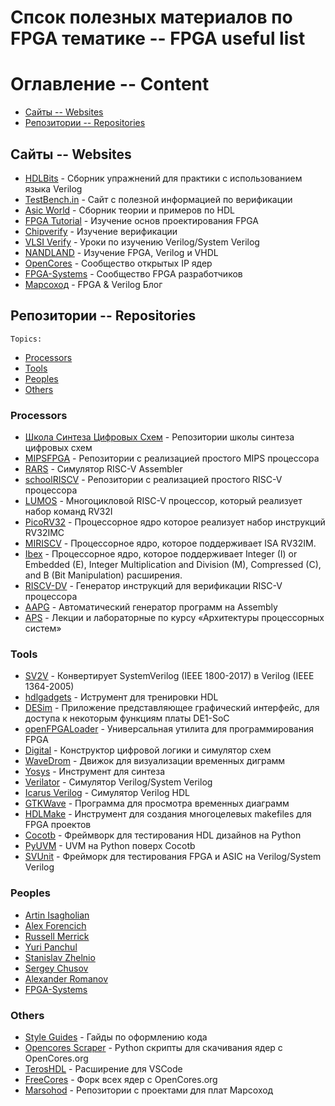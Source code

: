 # Спсок полезных материалов по FPGA тематике -- FPGA useful list

# Оглавление -- Content

* [Сайты -- Websites](#Сайты----Websites)
* [Репозитории -- Repositories](#Репозитории----Repositories)

## Сайты -- Websites

* [HDLBits](https://hdlbits.01xz.net/wiki/Main_Page) - Сборник упражнений для практики с использованием языка Verilog
* [TestBench.in](https://testbench.in) - Сайт с полезной информацией по верификации
* [Asic World](https://www.asic-world.com) - Сборник теории и примеров по HDL
* [FPGA Tutorial](https://fpgatutorial.com) - Изучение основ проектирования FPGA
* [Chipverify](https://www.chipverify.com) - Изучение верификации
* [VLSI Verify](https://vlsiverify.com) - Уроки по изучению Verilog/System Verilog
* [NANDLAND](https://nandland.com) - Изучение FPGA, Verilog и VHDL
* [OpenCores](https://opencores.org) - Сообщество открытых IP ядер
* [FPGA-Systems](https://fpga-systems.ru) - Cообщество FPGA разработчиков
* [Марсоход](https://marsohod.org) - FPGA & Verilog Блог

## Репозитории -- Repositories

`Topics:`
* [Processors](#Processors)
* [Tools](#Tools)
* [Peoples](#Peoples)
* [Others](#Others)

### Processors
* [Школа Синтеза Цифровых Схем](https://github.com/chipdesignschool) - Репозитории школы синтеза цифровых схем
* [MIPSFPGA](https://github.com/MIPSfpga/schoolMIPS) - Репозитории с реализацией простого MIPS процессора
* [RARS](https://github.com/TheThirdOne/rars.git) - Симулятор RISC-V Assembler
* [schoolRISCV](https://github.com/zhelnio/schoolRISCV.git) - Репозитории с реализацией простого RISC-V процессора
* [LUMOS](https://github.com/IUST-Computer-Organization/LUMOS.git) - Многоцикловой RISC-V процессор, который реализует набор команд RV32I
* [PicoRV32](https://github.com/YosysHQ/picorv32.git) - Процессорное ядро которое реализует набор инструкций RV32IMC
* [MIRISCV](https://github.com/MPSU/MIRISCV.git) - Процессорное ядро, которое поддерживает ISA RV32IM.
* [Ibex](https://github.com/lowRISC/ibex.git) - Процессорное ядро, которое поддерживает Integer (I) or Embedded (E), Integer Multiplication and Division (M), Compressed (C), and B (Bit Manipulation) расширения.
* [RISCV-DV](https://github.com/chipsalliance/riscv-dv.git) - Генератор инструкций для верификации RISC-V процессора
* [AAPG](https://gitlab.com/shaktiproject/tools/aapg.git) - Автоматический генератор программ на Assembly
* [APS](https://github.com/MPSU/APS.git) - Лекции и лабораторные по курсу «Архитектуры процессорных систем»

### Tools
* [SV2V](https://github.com/zachjs/sv2v.git) - Конвертирует SystemVerilog (IEEE 1800-2017) в Verilog (IEEE 1364-2005)
* [hdlgadgets](https://github.com/FPGA-InsideOut/hdlgadgets) - Иструмент для тренировки HDL
* [DESim](https://github.com/fpgacademy/DESim) - Приложение представляющее графический интерфейс, для доступа к некоторым функциям платы DE1-SoC
* [openFPGALoader](https://github.com/trabucayre/openFPGALoader) - Универсальная утилита для программирования FPGA
* [Digital](https://github.com/hneemann/Digital) - Конструктор цифровой логики и симулятор схем
* [WaveDrom](https://github.com/wavedrom/wavedrom) - Движок для визуализации временных диграмм
* [Yosys](https://github.com/YosysHQ/yosys.git) - Инструмент для синтеза
* [Verilator](https://github.com/verilator/verilator) - Симулятор Verilog/System Verilog
* [Icarus Verilog](https://github.com/steveicarus/iverilog) - Симулятор Verilog HDL
* [GTKWave](https://github.com/gtkwave/gtkwave) - Программа для просмотра временных диаграмм
* [HDLMake](https://github.com/HDLMake/hdl-make) - Инструмент для создания многоцелевых makefiles для FPGA проектов
* [Cocotb](https://github.com/cocotb/cocotb) - Фреймворк для тестирования HDL дизайнов на Python
* [PyUVM](https://github.com/pyuvm/pyuvm) - UVM на Python поверх Cocotb
* [SVUnit](https://github.com/svunit/svunit) - Фрейморк для тестирования FPGA и ASIC на Verilog/System Verilog

### Peoples
* [Artin Isagholian](https://github.com/0xArt)
* [Alex Forencich](https://github.com/alexforencich)
* [Russell Merrick](https://github.com/nandland)
* [Yuri Panchul](https://github.com/yuri-panchul)
* [Stanislav Zhelnio](https://github.com/zhelnio)
* [Sergey Chusov](https://github.com/serge0699)
* [Alexander Romanov](https://github.com/RomeoMe5)
* [FPGA-Systems](https://github.com/FPGA-Systems)

### Others
* [Style Guides](https://github.com/lowRISC/style-guides) - Гайды по оформлению кода
* [Opencores Scraper](https://github.com/fabriziotappero/opencores-scraper) - Python скрипты для скачивания ядер с OpenCores.org
* [TerosHDL](https://github.com/TerosTechnology/vscode-terosHDL) - Расширение для VSCode
* [FreeCores](https://github.com/freecores) - Форк всех ядер с OpenCores.org
* [Marsohod](https://github.com/marsohod4you) - Репозитории с проектами для плат Марсоход
